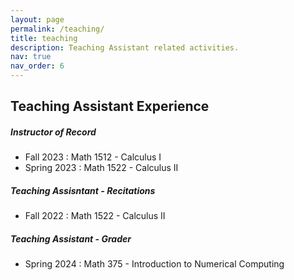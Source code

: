 ```yaml
---
layout: page
permalink: /teaching/
title: teaching
description: Teaching Assistant related activities.
nav: true
nav_order: 6
---
```


## Teaching Assistant Experience
##### Instructor of Record
* Fall 2023 : Math 1512 - Calculus I
* Spring 2023 : Math 1522 - Calculus II
##### Teaching Assisntant - Recitations
* Fall 2022 : Math 1522 - Calculus II
##### Teaching Assistant - Grader
* Spring 2024 : Math 375 - Introduction to Numerical Computing
